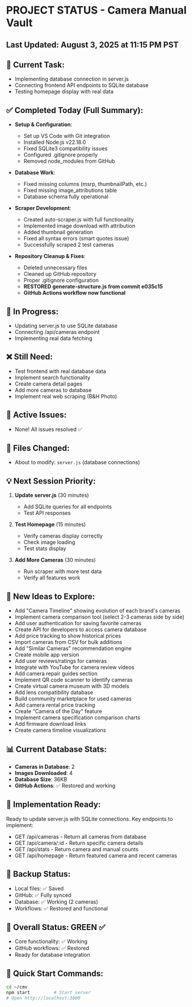 # PROJECT STATUS - Camera Manual Vault

## Last Updated: August 3, 2025 at 11:15 PM PST

## 🎯 Current Task:
- Implementing database connection in server.js
- Connecting frontend API endpoints to SQLite database
- Testing homepage display with real data

## ✅ Completed Today (Full Summary):
- **Setup & Configuration**:
  - Set up VS Code with Git integration
  - Installed Node.js v22.18.0
  - Fixed SQLite3 compatibility issues
  - Configured .gitignore properly
  - Removed node_modules from GitHub
  
- **Database Work**:
  - Fixed missing columns (msrp, thumbnailPath, etc.)
  - Fixed missing image_attributions table
  - Database schema fully operational
  
- **Scraper Development**:
  - Created auto-scraper.js with full functionality
  - Implemented image download with attribution
  - Added thumbnail generation
  - Fixed all syntax errors (smart quotes issue)
  - Successfully scraped 2 test cameras
  
- **Repository Cleanup & Fixes**:
  - Deleted unnecessary files
  - Cleaned up GitHub repository
  - Proper .gitignore configuration
  - **RESTORED generate-structure.js from commit e035c15**
  - **GitHub Actions workflow now functional**

## 🔄 In Progress:
- Updating server.js to use SQLite database
- Connecting /api/cameras endpoint
- Implementing real data fetching

## ❌ Still Need:
- Test frontend with real database data
- Implement search functionality
- Create camera detail pages
- Add more cameras to database
- Implement real web scraping (B&H Photo)

## 🐛 Active Issues:
- None! All issues resolved ✅

## 📁 Files Changed:
- About to modify: `server.js` (database connections)

## 💡 Next Session Priority:
1. **Update server.js** (30 minutes)
   - Add SQLite queries for all endpoints
   - Test API responses
   
2. **Test Homepage** (15 minutes)
   - Verify cameras display correctly
   - Check image loading
   - Test stats display
   
3. **Add More Cameras** (30 minutes)
   - Run scraper with more test data
   - Verify all features work

## 🚀 New Ideas to Explore:
- Add "Camera Timeline" showing evolution of each brand's cameras
- Implement camera comparison tool (select 2-3 cameras side by side)
- Add user authentication for saving favorite cameras
- Create API for developers to access camera database
- Add price tracking to show historical prices
- Import cameras from CSV for bulk additions
- Add "Similar Cameras" recommendation engine
- Create mobile app version
- Add user reviews/ratings for cameras
- Integrate with YouTube for camera review videos
- Add camera repair guides section
- Implement QR code scanner to identify cameras
- Create virtual camera museum with 3D models
- Add lens compatibility database
- Build community marketplace for used cameras
- Add camera rental price tracking
- Create "Camera of the Day" feature
- Implement camera specification comparison charts
- Add firmware download links
- Create camera timeline visualizations

## 📊 Current Database Stats:
- **Cameras in Database**: 2
- **Images Downloaded**: 4
- **Database Size**: 36KB
- **GitHub Actions**: ✅ Restored and working

## 🎯 Implementation Ready:
Ready to update server.js with SQLite connections. Key endpoints to implement:
- GET /api/cameras - Return all cameras from database
- GET /api/camera/:id - Return specific camera details
- GET /api/stats - Return camera and manual counts
- GET /api/homepage - Return featured camera and recent cameras

## 💾 Backup Status:
- Local files: ✅ Saved
- GitHub: ✅ Fully synced
- Database: ✅ Working (2 cameras)
- Workflows: ✅ Restored and functional

## 🚦 Overall Status: GREEN ✅
- Core functionality: ✅ Working
- GitHub workflows: ✅ Restored
- Ready for database integration

## 📝 Quick Start Commands:
```bash
cd ~/cmv
npm start         # Start server
# Open http://localhost:3000